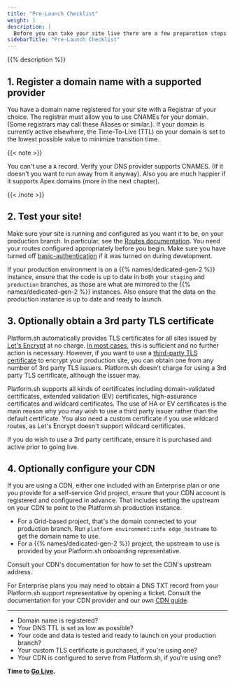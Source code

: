 ```yaml
---
title: "Pre-Launch Checklist"
weight: 1
description: |
  Before you can take your site live there are a few preparation steps to take.
sidebarTitle: "Pre-Launch Checklist"
---
```


{{% description %}}

## 1. Register a domain name with a supported provider

You have a domain name registered for your site with a Registrar of your choice.
The registrar must allow you to use CNAMEs for your domain.
(Some registrars may call these Aliases or similar.).
If your domain is currently active elsewhere,
the Time-To-Live (TTL) on your domain is set to the lowest possible value to minimize transition time.

{{< note >}}

You can't use a `A` record.
Verify your DNS provider supports CNAMES.
(If it doesn't you want to run away from it anyway).
Also you are much happier if it supports Apex domains (more in the next chapter).

{{< /note >}}

## 2. Test your site!

Make sure your site is running and configured as you want it to be, on your production branch.
In particular, see the [Routes documentation](../define-routes/_index.md).
You need your routes configured appropriately before you begin.
Make sure you have turned off [basic-authentication](/administration/web/configure-environment.md) if it was turned on during development.

If your production environment is on a {{% names/dedicated-gen-2 %}} instance,
ensure that the code is up to date in both your `staging` and `production` branches,
as those are what are mirrored to the {{% names/dedicated-gen-2 %}} instances.
Also ensure that the data on the production instance is up to date and ready to launch.

## 3. Optionally obtain a 3rd party TLS certificate

Platform.sh automatically provides TLS certificates for all sites issued by [Let's Encrypt](https://letsencrypt.org/) at no charge.
[In most cases](../define-routes/https.md#limits), this is sufficient and no further action is necessary.
However, if you want to use a [third-party TLS certificate](./steps/tls.md) to encrypt your production site,
you can obtain one from any number of 3rd party TLS issuers.
Platform.sh doesn't charge for using a 3rd party TLS certificate, although the issuer may.

Platform.sh supports all kinds of certificates including domain-validated certificates,
extended validation (EV) certificates, high-assurance certificates and wildcard certificates.
The use of HA or EV certificates is the main reason why you may wish to use a third party issuer rather than the default certificate.
You also need a custom certificate if you use wildcard routes, as Let's Encrypt doesn't support wildcard certificates.

If you do wish to use a 3rd party certificate, ensure it is purchased and active prior to going live.

## 4. Optionally configure your CDN

If you are using a CDN, either one included with an Enterprise plan or one you provide for a self-service Grid project,
ensure that your CDN account is registered and configured in advance.
That includes setting the upstream on your CDN to point to the Platform.sh production instance.

* For a Grid-based project, that's the domain connected to your production branch.
  Run `platform environment:info edge_hostname` to get the domain name to use.
* For a {{% names/dedicated-gen-2 %}} project, the upstream to use is provided by your Platform.sh onboarding representative.

Consult your CDN's documentation for how to set the CDN's upstream address.

For Enterprise plans you may need to obtain a DNS TXT record from your Platform.sh support representative by opening a ticket.
Consult the documentation for your CDN provider and our own [CDN guide](/domains/cdn/_index.md).

---

* Domain name is registered?
* Your DNS TTL is set as low as possible?
* Your code and data is tested and ready to launch on your production branch?
* Your custom TLS certificate is purchased, if you're using one?
* Your CDN is configured to serve from Platform.sh, if you're using one?

**Time to [Go Live](/domains/quick-start.md).**